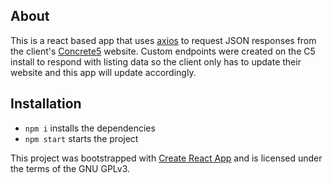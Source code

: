 ## About

This is a react based app that uses [axios](https://www.npmjs.com/package/axios) to request JSON responses from the client's [Concrete5](http://www.concrete5.org) website. Custom endpoints were created on the C5 install to respond with listing data so the client only has to update their website and this app will update accordingly.

## Installation

* `npm i` installs the dependencies
* `npm start` starts the project

This project was bootstrapped with [Create React App](https://github.com/facebookincubator/create-react-app) and is licensed under the terms of the GNU GPLv3.